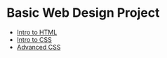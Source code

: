 # Basic Web Design Project
<ul>
<li><a href="intro_to_html/index.html" target="_blank">Intro to HTML</a></li>
<li><a href="intro_to_css/index.html" target="_blank">Intro to CSS</a></li>
<li><a href="adv_css/index.html" target="_blank">Advanced CSS</a></li>
</ul>